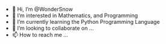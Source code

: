 - 👋 Hi, I’m @WonderSnow
- 👀 I’m interested in Mathematics, and Programming
- 🌱 I’m currently learning the Python Programming Language
- 💞️ I’m looking to collaborate on ...
- 📫 How to reach me ...

<!---
WonderSnow/WonderSnow is a ✨ special ✨ repository because its `README.md` (this file) appears on your GitHub profile.
You can click the Preview link to take a look at your changes.
--->
